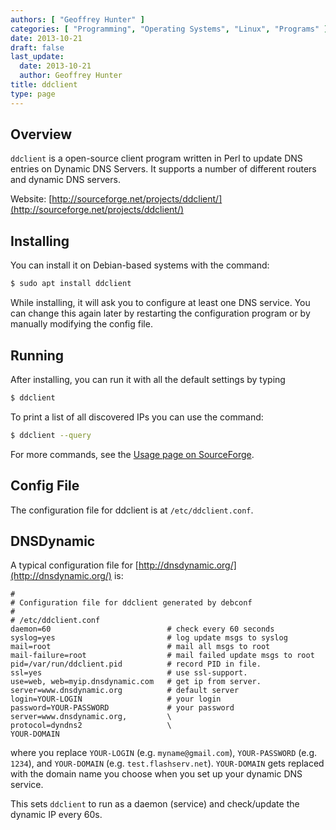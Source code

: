 ```yaml
---
authors: [ "Geoffrey Hunter" ]
categories: [ "Programming", "Operating Systems", "Linux", "Programs" ]
date: 2013-10-21
draft: false
last_update:
  date: 2013-10-21
  author: Geoffrey Hunter
title: ddclient
type: page
---
```


## Overview

`ddclient` is a open-source client program written in Perl to update DNS entries on Dynamic DNS Servers. It supports a number of different routers and dynamic DNS servers.

Website: [http://sourceforge.net/projects/ddclient/](http://sourceforge.net/projects/ddclient/)

## Installing

You can install it on Debian-based systems with the command:

```sh    
$ sudo apt install ddclient
```

While installing, it will ask you to configure at least one DNS service. You can change this again later by restarting the configuration program or by manually modifying the config file.

## Running

After installing, you can run it with all the default settings by typing

```sh    
$ ddclient
```

To print a list of all discovered IPs you can use the command:

```sh    
$ ddclient --query
```

For more commands, see the [Usage page on SourceForge](https://sourceforge.net/p/ddclient/wiki/usage/).

## Config File

The configuration file for ddclient is at `/etc/ddclient.conf`.

## DNSDynamic

A typical configuration file for [http://dnsdynamic.org/](http://dnsdynamic.org/) is:

```text
#
# Configuration file for ddclient generated by debconf
#
# /etc/ddclient.conf
daemon=60                          # check every 60 seconds
syslog=yes                         # log update msgs to syslog
mail=root                          # mail all msgs to root
mail-failure=root                  # mail failed update msgs to root
pid=/var/run/ddclient.pid          # record PID in file.
ssl=yes                            # use ssl-support.
use=web, web=myip.dnsdynamic.com   # get ip from server.
server=www.dnsdynamic.org          # default server
login=YOUR-LOGIN                   # your login
password=YOUR-PASSWORD             # your password
server=www.dnsdynamic.org,         \
protocol=dyndns2                   \
YOUR-DOMAIN
```

where you replace `YOUR-LOGIN` (e.g. `myname@gmail.com`), `YOUR-PASSWORD` (e.g. `1234`), and `YOUR-DOMAIN` (e.g. `test.flashserv.net`). `YOUR-DOMAIN` gets replaced with the domain name you choose when you set up your dynamic DNS service.

This sets `ddclient` to run as a daemon (service) and check/update the dynamic IP every 60s.
